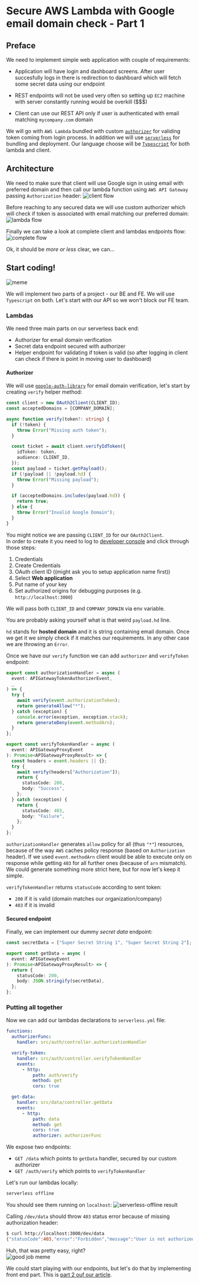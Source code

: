 # Secure AWS Lambda with Google email domain check - Part 1

## Preface

We need to implement simple web application with couple of requirements:

- Application will have login and dashboard screens. After user succesfully logs in there is redirection to dashboard which will fetch some secret data using our endpoint

- REST endpoints will not be used very often so setting up `EC2` machine with server constantly running would be overkill (\$\$\$)

- Client can use our REST API only if user is authenticated with email matching `mycompany.com` domain

We will go with `AWS Lambda` bundled with custom [`authorizer`](https://docs.aws.amazon.com/apigateway/latest/developerguide/apigateway-use-lambda-authorizer.html) for validing token coming from login process. In addition we will use [`serverless`](http://serverless.com) for bundling and deployment. Our language choose will be [`Typescript`](http://typescriptlang.org) for both lambda and client.

## Architecture

We need to make sure that client will use Google sign in using email with preferred domain and then call our lambda function using `AWS API Gateway` passing `Authorization` header:
![client flow](client-flow.png)

Before reaching to any secured data we will use custom authorizer which will check if token is associated with email matching our preferred domain:
![lambda flow](lambda-flow.png)

Finally we can take a look at complete client and lambdas endpoints flow:
![complete flow](complete-flow.png)

Ok, it should be _more or less_ clear, we can...

## Start coding!

![meme](programming-not-stressful.png)

We will implement two parts of a project - our BE and FE. We will use `Typescript` on both.
Let's start with our API so we won't block our FE team.

### Lambdas

We need three main parts on our serverless back end:

- Authorizer for email domain verification
- Secret data endpoint secured with authorizer
- Helper endpoint for validating if token is valid (so after logging in client can check if there is point in moving user to dashboard)

#### Authorizer

We will use [`google-auth-library`](https://www.npmjs.com/package/google-auth-library) for email domain verification, let's start by creating `verify` helper method:

```typescript
const client = new OAuth2Client(CLIENT_ID);
const acceptedDomains = [COMPANY_DOMAIN];

async function verify(token?: string) {
  if (!token) {
    throw Error("Missing auth token");
  }

  const ticket = await client.verifyIdToken({
    idToken: token,
    audience: CLIENT_ID,
  });
  const payload = ticket.getPayload();
  if (!payload || !payload.hd) {
    throw Error("Missing payload");
  }

  if (acceptedDomains.includes(payload.hd)) {
    return true;
  } else {
    throw Error("Invalid Google Domain");
  }
}
```

You might notice we are passing `CLIENT_ID` for our `OAuth2Client`.  
In order to create it you need to log to [developer console](http://developers.google.com) and click through those steps:

1. Credentials
2. Create Credentials
3. OAuth client ID ((might ask you to setup application name first))
4. Select **Web application**
5. Put name of your key
6. Set authorized origins for debugging purposes (e.g. `http://localhost:3000`)

We will pass both `CLIENT_ID` and `COMPANY_DOMAIN` via env variable.

You are probably asking yourself what is that weird `payload.hd` line.

`hd` stands for **hosted domain** and it is string containing email domain. Once we get it we simply check if it matches our requirements. In any other case we are throwing an `Error`.

Once we have our `verify` function we can add `authorizer` and `verifyToken` endpoint:

```typescript
export const authorizationHandler = async (
  event: APIGatewayTokenAuthorizerEvent,
  _
) => {
  try {
    await verify(event.authorizationToken);
    return generateAllow("*");
  } catch (exception) {
    console.error(exception, exception.stack);
    return generateDeny(event.methodArn);
  }
};

export const verifyTokenHandler = async (
  event: APIGatewayProxyEvent
): Promise<APIGatewayProxyResult> => {
  const headers = event.headers || {};
  try {
    await verify(headers["Authorization"]);
    return {
      statusCode: 200,
      body: "Success",
    };
  } catch (exception) {
    return {
      statusCode: 403,
      body: "Failure",
    };
  }
};
```

`authorizationHandler` generates `allow` policy for all (thus `"*"`) resources, because of the way `AWS` caches policy response (based on `Authorization` header). If we used `event.methodArn` client would be able to execute only on response while getting `403` for all further ones (because of `arn` mismatch). We could generate something more strict here, but for now let's keep it simple.

`verifyTokenHandler` returns `statusCode` according to sent token:

- `200` if it is valid (domain matches our organization/company)
- `403` if it is invalid

#### Secured endpoint

Finally, we can implement our dummy _secret data_ endpoint:

```typescript
const secretData = ["Super Secret String 1", "Super Secret String 2"];

export const getData = async (
  event: APIGatewayEvent
): Promise<APIGatewayProxyResult> => {
  return {
    statusCode: 200,
    body: JSON.stringify(secretData),
  };
};
```

### Putting all together

Now we can add our lambdas declarations to `serverless.yml` file:

```yaml
functions:
  authorizerFunc:
    handler: src/auth/controller.authorizationHandler

  verify-token:
    handler: src/auth/controller.verifyTokenHandler
    events:
      - http:
          path: auth/verify
          method: get
          cors: true

  get-data:
    handler: src/data/controller.getData
    events:
      - http:
          path: data
          method: get
          cors: true
          authorizer: authorizerFunc
```

We expose two endpoints:

- `GET /data` which points to `getData` handler, secured by our custom authorizer
- `GET /auth/verify` which points to `verifyTokenHandler`

Let's run our lambdas locally:

```bash
serverless offline
```

You should see them running on `localhost`:
![serverless-offline result](serverless-offline.png)

Calling `/dev/data` should throw `403` status error because of missing authorization header:

```bash
$ curl http://localhost:3000/dev/data
{"statusCode":403,"error":"Forbidden","message":"User is not authorized to access this resource"}
```

Huh, that was pretty easy, right?  
![good job meme](meme-dwight.jpg)

We could start playing with our endpoints, but let's do that by implementing front end part. This is [part 2 ouf our article](article-part-2.md).
